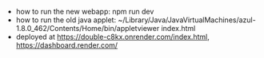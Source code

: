 * how to run the new webapp: npm run dev
* how to run the old java applet: ~/Library/Java/JavaVirtualMachines/azul-1.8.0_462/Contents/Home/bin/appletviewer index.html
* deployed at https://double-c8kx.onrender.com/index.html, https://dashboard.render.com/
